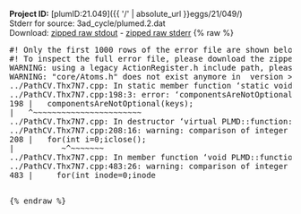 **Project ID:** [plumID:21.049]({{ '/' | absolute_url }}eggs/21/049/)  
Stderr for source:  3ad_cycle/plumed.2.dat   
Download: [zipped raw stdout](plumed.2.dat.plumed.stdout.txt.zip) - [zipped raw stderr](plumed.2.dat.plumed.stderr.txt.zip) 
{% raw %}
<pre>
#! Only the first 1000 rows of the error file are shown below
#! To inspect the full error file, please download the zipped raw stderr file above
WARNING: using a legacy ActionRegister.h include path, please use <<#include "core/ActionRegister.h">>
WARNING: "core/Atoms.h" does not exist anymore in  version >=2.10, you should change your code.
../PathCV.Thx7N7.cpp: In static member function ‘static void PLMD::function::PathCV::registerKeywords(PLMD::Keywords&)’:
../PathCV.Thx7N7.cpp:198:3: error: ‘componentsAreNotOptional’ was not declared in this scope
198 |   componentsAreNotOptional(keys);
|   ^~~~~~~~~~~~~~~~~~~~~~~~
../PathCV.Thx7N7.cpp: In destructor ‘virtual PLMD::function::PathCV::~PathCV()’:
../PathCV.Thx7N7.cpp:208:16: warning: comparison of integer expressions of different signedness: ‘int’ and ‘unsigned int’ [-Wsign-compare]
208 |   for(int i=0;i<mw_n_;++i){
|               ~^~~~~~
../PathCV.Thx7N7.cpp: In constructor ‘PLMD::function::PathCV::PathCV(const PLMD::ActionOptions&)’:
../PathCV.Thx7N7.cpp:236:16: warning: comparison of integer expressions of different signedness: ‘int’ and ‘unsigned int’ [-Wsign-compare]
236 |   for(int i=0;i<mw_n_;++i){
|               ~^~~~~~
../PathCV.Thx7N7.cpp:259:11: warning: comparison of integer expressions of different signedness: ‘int’ and ‘unsigned int’ [-Wsign-compare]
259 |       if(i==mw_id_) ifiles[i]->close();
|          ~^~~~~~~~
../PathCV.Thx7N7.cpp: In member function ‘void PLMD::function::PathCV::generatePath()’:
../PathCV.Thx7N7.cpp:483:26: warning: comparison of integer expressions of different signedness: ‘int’ and ‘unsigned int’ [-Wsign-compare]
483 |     for(int inode=0;inode<nnodes;inode++){
|                     ~~~~~^~~~~~~
../PathCV.Thx7N7.cpp: In member function ‘void PLMD::function::PathCV::readMultipleWalkers()’:
../PathCV.Thx7N7.cpp:941:16: warning: comparison of integer expressions of different signedness: ‘int’ and ‘unsigned int’ [-Wsign-compare]
941 |   for(int i=0;i<mw_n_;++i){
|               ~^~~~~~
../PathCV.Thx7N7.cpp:942:9: warning: comparison of integer expressions of different signedness: ‘int’ and ‘unsigned int’ [-Wsign-compare]
942 |     if(i==mw_id_) continue;
|        ~^~~~~~~~
../PathCV.Thx7N7.cpp:957:5: error: invalid use of incomplete type ‘class PLMD::Communicator’
957 |     comm.Barrier();
|     ^~~~
In file included from /home/runner/opt/include/plumed/function/../core/../tools/OFile.h:25,
from /home/runner/opt/include/plumed/function/../core/../tools/Log.h:25,
from /home/runner/opt/include/plumed/function/../core/Action.h:30,
from /home/runner/opt/include/plumed/function/../core/ActionWithValue.h:25,
from /home/runner/opt/include/plumed/function/Function.h:25,
from ../PathCV.Thx7N7.cpp:22:
/home/runner/opt/include/plumed/function/../core/../tools/FileBase.h:29:7: note: forward declaration of ‘class PLMD::Communicator’
29 | class Communicator;
|       ^~~~~~~~~~~~
../PathCV.Thx7N7.cpp:958:5: error: invalid use of incomplete type ‘class PLMD::Communicator’
958 |     multi_sim_comm.Barrier();
|     ^~~~~~~~~~~~~~
/home/runner/opt/include/plumed/function/../core/../tools/FileBase.h:29:7: note: forward declaration of ‘class PLMD::Communicator’
29 | class Communicator;
|       ^~~~~~~~~~~~
terminate called after throwing an instance of 'PLMD::Plumed::ExceptionError'
what():
(core/PlumedMain.cpp:1499) void PLMD::PlumedMain::load(const std::string&)
An error happened while executing command env PLUMED_ROOT='/home/runner/opt/lib/plumed' PLUMED_VERSION='2.10b' PLUMED_HTMLDIR='/home/runner/opt/share/doc/plumed' PLUMED_INCLUDEDIR='/home/runner/opt/include' PLUMED_PROGRAM_NAME='plumed' PLUMED_IS_INSTALLED='yes' "/home/runner/opt/lib/plumed"/scripts/mklib.sh -n -o ./../PathCV.2.10b.so ../PathCV.cpp

[fv-az2027-338:08397] *** Process received signal ***
[fv-az2027-338:08397] Signal: Aborted (6)
[fv-az2027-338:08397] Signal code:  (-6)
[fv-az2027-338:08397] [ 0] /lib/x86_64-linux-gnu/libc.so.6(+0x45330)[0x7f8664645330]
[fv-az2027-338:08397] [ 1] /lib/x86_64-linux-gnu/libc.so.6(pthread_kill+0x11c)[0x7f866469eb2c]
[fv-az2027-338:08397] [ 2] /lib/x86_64-linux-gnu/libc.so.6(gsignal+0x1e)[0x7f866464527e]
[fv-az2027-338:08397] [ 3] /lib/x86_64-linux-gnu/libc.so.6(abort+0xdf)[0x7f86646288ff]
[fv-az2027-338:08397] [ 4] /lib/x86_64-linux-gnu/libstdc++.so.6(+0xa5ff5)[0x7f8664aa5ff5]
[fv-az2027-338:08397] [ 5] /lib/x86_64-linux-gnu/libstdc++.so.6(+0xbb0da)[0x7f8664abb0da]
[fv-az2027-338:08397] [ 6] /lib/x86_64-linux-gnu/libstdc++.so.6(_ZSt10unexpectedv+0x0)[0x7f8664aa5a55]
[fv-az2027-338:08397] [ 7] /lib/x86_64-linux-gnu/libstdc++.so.6(+0xa5a6f)[0x7f8664aa5a6f]
[fv-az2027-338:08397] [ 8] plumed(+0x146dd)[0x5596d18276dd]
[fv-az2027-338:08397] [ 9] /lib/x86_64-linux-gnu/libc.so.6(+0x2a1ca)[0x7f866462a1ca]
[fv-az2027-338:08397] [10] /lib/x86_64-linux-gnu/libc.so.6(__libc_start_main+0x8b)[0x7f866462a28b]
[fv-az2027-338:08397] [11] plumed(+0x15365)[0x5596d1828365]
[fv-az2027-338:08397] *** End of error message ***
</pre>
{% endraw %}
